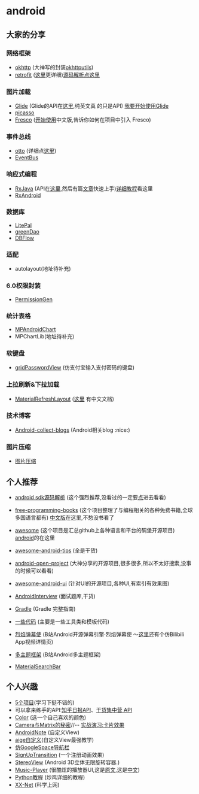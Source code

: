 # android

## 大家的分享
### 网络框架
- [okhttp](https://github.com/square/okhttp)  (大神写的封装[okhttputils](https://github.com/hongyangAndroid/okhttputils))
- [retrofit](https://github.com/square/retrofit)  ([这里](http://square.github.io/retrofit/)更详细)[源码解析点这里](http://bxbxbai.github.io/2015/12/13/retrofit2/)

### 图片加载
- [Glide](https://github.com/bumptech/glide)  (Glide的API在[这里](http://bumptech.github.io/glide/javadocs/latest/index.html),纯英文真
的只是API) [我要开始使用Glide](http://mrfu.me/2016/02/27/Glide_Getting_Started/)
- [picasso](https://github.com/square/picasso)
- [Fresco](https://github.com/facebook/fresco)  ([开始使用](http://fresco-cn.org/docs/index.html)中文版,告诉你如何在项目中引入 Fresco)

### 事件总线
- [otto](https://github.com/square/otto)  (详细点[这里](http://square.github.io/otto/))
- [EventBus](https://github.com/greenrobot/EventBus)

### 响应式编程
- [RxJava](https://github.com/ReactiveX/RxJava) (API在[这里](http://reactivex.io/RxJava/javadoc/),然后有篇[文章](http://gank.io/post/560e15be2dca930e00da1083)快速上手)[详细教程](http://blog.chengyunfeng.com/?p=983)看这里
- [RxAndroid](https://github.com/ReactiveX/RxAndroid)

### 数据库
- [LitePal](https://github.com/LitePalFramework/LitePal)
- [greenDao](https://github.com/greenrobot/greenDAO)
- [DBFlow](https://github.com/Raizlabs/DBFlow)

### 适配
- autolayout(地址待补充)

### 6.0权限封装
- [PermissionGen](https://github.com/lovedise/PermissionGen)

### 统计表格
- [MPAndroidChart](https://github.com/PhilJay/MPAndroidChart)
- MPChartLib(地址待补充)

### 软键盘
- [gridPasswordView](https://github.com/Jungerr/GridPasswordView) (仿支付宝输入支付密码的键盘)

### 上拉刷新&下拉加载
- [MaterialRefreshLayout](https://github.com/android-cjj/Android-MaterialRefreshLayout)  ([这里](https://github.com/android-cjj/Android-MaterialRefreshLayout/blob/master/README-cn.md)
有中文文档)

### 技术博客
- [Android-collect-blogs](https://github.com/ZQiang94/Andriod-collect-blogs) (Android相关blog :nice:)

### 图片压缩
- [图片压缩](https://tinypng.com/)

## 个人推荐

- [android sdk源码解析](https://github.com/LittleFriendsGroup/AndroidSdkSourceAnalysis) (这个强烈推荐,没看过的一定要[点](https://github.com/LittleFriendsGroup/AndroidSdkSourceAnalysis)进去看看)

- [free-programming-books](https://github.com/vhf/free-programming-books) (这个项目整理了与编程相关的各种免费书籍,全球多国语言都有)
[中文版](https://github.com/vhf/free-programming-books/blob/master/free-programming-books-zh.md)在这里,不愁没书看了

- [awesome](https://github.com/sindresorhus/awesome)  (这个项目是汇总github上各种语言和平台的碉堡开源项目)
[android](https://github.com/JStumpp/awesome-android)的在这里

- [awesome-android-tips](https://github.com/jiang111/awesome-android-tips)  (全是干货)

- [android-open-project](https://github.com/Trinea/android-open-project)  (大神分享的开源项目,很多很多,所以不太好搜索,没事的时候可以看看)

- [awesome-android-ui](https://github.com/wasabeef/awesome-android-ui)  (针对UI的开源项目,各种UI,有索引有效果图)

- [AndroidInterview](https://github.com/JackyAndroid/AndroidInterview-Q-A)  (面试题库,干货)

- [Gradle](http://www.jianshu.com/p/9df3c3b6067a) (Gradle 完整指南)

- [一些代码](http://www.jianshu.com/p/72494773aace) (主要是一些工具类和模板代码)

- [烈焰弹幕使](https://github.com/Bilibili/DanmakuFlameMaster) (B站Android开源弹幕引擎·烈焰弹幕使 ～[这里](http://www.jianshu.com/p/06c0ae8d9a96#)还有个仿Bilibili App视频详情页)

- [多主题框架](https://github.com/Bilibili/MagicaSakura)  (B站Android多主题框架)

- [MaterialSearchBar](https://github.com/mancj/MaterialSearchBar)

## 个人兴趣

- [5个项目](http://www.jianshu.com/p/8180cc105f01)(学习下挺不错的)
- 可以拿来练手的API:[知乎日报API](https://github.com/izzyleung/ZhihuDailyPurify/wiki/%E7%9F%A5%E4%B9%8E%E6%97%A5%E6%8A%A5-API-%E5%88%86%E6%9E%90)、[干货集中营 API](http://gank.io/api)
- [Color](http://nipponcolors.com/) (选一个自己喜欢的颜色)
- [Camera与Matrix的秘密](http://blog.csdn.net/zhangke3016/article/details/52093776)//-- [实战演习:卡片效果](http://blog.csdn.net/zhangke3016/article/details/52143339)
- [AndroidNote](https://github.com/GcsSloop/AndroidNote) (自定义View)
- [aige自定义](http://blog.csdn.net/column/details/androidcustomview.html)(自定义View最强教学)
- [仿GoogleSpace导航栏](https://github.com/armcha/Space-Navigation-View)
- [SignUpTransition](https://github.com/JeasonWong/SignUpTransition)  (一个注册动画效果)
- [StereoView](https://github.com/ImmortalZ/StereoView) (Android 3D立体无限旋转容器.)
- [Music-Player](https://github.com/andremion/Music-Player) (很酷炫的播放器UI,这是[原文](https://stories.uplabs.com/music-player-3a85864d6df7#.vk023cccy),这是[中文](http://www.jcodecraeer.com/a/anzhuokaifa/androidkaifa/2016/0711/4490.html))
- [Python教程](http://www.liaoxuefeng.com/wiki/0014316089557264a6b348958f449949df42a6d3a2e542c000)  (炒鸡详细的教程)
- [XX-Net](https://github.com/XX-net/XX-Net)  (科学上网)
